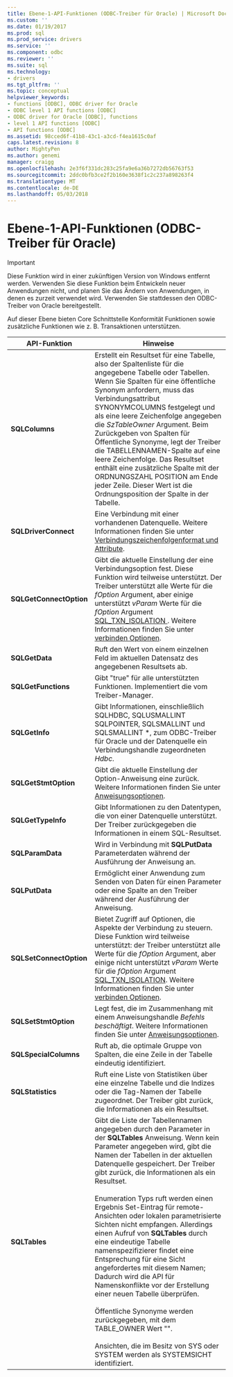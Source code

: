```yaml
---
title: Ebene-1-API-Funktionen (ODBC-Treiber für Oracle) | Microsoft Docs
ms.custom: ''
ms.date: 01/19/2017
ms.prod: sql
ms.prod_service: drivers
ms.service: ''
ms.component: odbc
ms.reviewer: ''
ms.suite: sql
ms.technology:
- drivers
ms.tgt_pltfrm: ''
ms.topic: conceptual
helpviewer_keywords:
- functions [ODBC], ODBC driver for Oracle
- ODBC level 1 API functions [ODBC]
- ODBC driver for Oracle [ODBC], functions
- level 1 API functions [ODBC]
- API functions [ODBC]
ms.assetid: 98cced6f-41b8-43c1-a3cd-f4ea1615c0af
caps.latest.revision: 8
author: MightyPen
ms.author: genemi
manager: craigg
ms.openlocfilehash: 2e3f6f331dc283c25fa9e6a36b7272db56763f53
ms.sourcegitcommit: 2ddc0bfb3ce2f2b160e3638f1c2c237a898263f4
ms.translationtype: MT
ms.contentlocale: de-DE
ms.lasthandoff: 05/03/2018
---
```

# <a name="level-1-api-functions-odbc-driver-for-oracle"></a>Ebene-1-API-Funktionen (ODBC-Treiber für Oracle)
> [!IMPORTANT]  
>  Diese Funktion wird in einer zukünftigen Version von Windows entfernt werden. Verwenden Sie diese Funktion beim Entwickeln neuer Anwendungen nicht, und planen Sie das Ändern von Anwendungen, in denen es zurzeit verwendet wird. Verwenden Sie stattdessen den ODBC-Treiber von Oracle bereitgestellt.  
  
 Auf dieser Ebene bieten Core Schnittstelle Konformität Funktionen sowie zusätzliche Funktionen wie z. B. Transaktionen unterstützen.  
  
|API-Funktion|Hinweise|  
|------------------|-----------|  
|**SQLColumns**|Erstellt ein Resultset für eine Tabelle, also der Spaltenliste für die angegebene Tabelle oder Tabellen. Wenn Sie Spalten für eine öffentliche Synonym anfordern, muss das Verbindungsattribut SYNONYMCOLUMNS festgelegt und als eine leere Zeichenfolge angegeben die *SzTableOwner* Argument. Beim Zurückgeben von Spalten für Öffentliche Synonyme, legt der Treiber die TABELLENNAMEN-Spalte auf eine leere Zeichenfolge. Das Resultset enthält eine zusätzliche Spalte mit der ORDNUNGSZAHL POSITION am Ende jeder Zeile. Dieser Wert ist die Ordnungsposition der Spalte in der Tabelle.|  
|**SQLDriverConnect**|Eine Verbindung mit einer vorhandenen Datenquelle. Weitere Informationen finden Sie unter [Verbindungszeichenfolgenformat und Attribute](../../odbc/microsoft/connection-string-format-and-attributes.md).|  
|**SQLGetConnectOption**|Gibt die aktuelle Einstellung der eine Verbindungsoption fest. Diese Funktion wird teilweise unterstützt. Der Treiber unterstützt alle Werte für die *fOption* Argument, aber einige unterstützt *vParam* Werte für die *fOption* Argument [SQL_TXN_ISOLATION ](../../odbc/microsoft/connect-options.md). Weitere Informationen finden Sie unter [verbinden Optionen](../../odbc/microsoft/connect-options.md).|  
|**SQLGetData**|Ruft den Wert von einem einzelnen Feld im aktuellen Datensatz des angegebenen Resultsets ab.|  
|**SQLGetFunctions**|Gibt "true" für alle unterstützten Funktionen. Implementiert die vom Treiber-Manager.|  
|**SQLGetInfo**|Gibt Informationen, einschließlich SQLHDBC, SQLUSMALLINT SQLPOINTER, SQLSMALLINT und SQLSMALLINT \*, zum ODBC-Treiber für Oracle und der Datenquelle ein Verbindungshandle zugeordneten *Hdbc*.|  
|**SQLGetStmtOption**|Gibt die aktuelle Einstellung der Option-Anweisung eine zurück. Weitere Informationen finden Sie unter [Anweisungsoptionen](../../odbc/microsoft/statement-options.md).|  
|**SQLGetTypeInfo**|Gibt Informationen zu den Datentypen, die von einer Datenquelle unterstützt. Der Treiber zurückgegeben die Informationen in einem SQL-Resultset.|  
|**SQLParamData**|Wird in Verbindung mit **SQLPutData** Parameterdaten während der Ausführung der Anweisung an.|  
|**SQLPutData**|Ermöglicht einer Anwendung zum Senden von Daten für einen Parameter oder eine Spalte an den Treiber während der Ausführung der Anweisung.|  
|**SQLSetConnectOption**|Bietet Zugriff auf Optionen, die Aspekte der Verbindung zu steuern. Diese Funktion wird teilweise unterstützt: der Treiber unterstützt alle Werte für die *fOption* Argument, aber einige nicht unterstützt *vParam* Werte für die *fOption* Argument [SQL_TXN_ISOLATION](../../odbc/microsoft/connect-options.md). Weitere Informationen finden Sie unter [verbinden Optionen](../../odbc/microsoft/connect-options.md).|  
|**SQLSetStmtOption**|Legt fest, die im Zusammenhang mit einem Anweisungshandle *Befehls beschäftigt*. Weitere Informationen finden Sie unter [Anweisungsoptionen](../../odbc/microsoft/statement-options.md).|  
|**SQLSpecialColumns**|Ruft ab, die optimale Gruppe von Spalten, die eine Zeile in der Tabelle eindeutig identifiziert.|  
|**SQLStatistics**|Ruft eine Liste von Statistiken über eine einzelne Tabelle und die Indizes oder die Tag-Namen der Tabelle zugeordnet. Der Treiber gibt zurück, die Informationen als ein Resultset.|  
|**SQLTables**|Gibt die Liste der Tabellennamen angegeben durch den Parameter in der **SQLTables** Anweisung. Wenn kein Parameter angegeben wird, gibt die Namen der Tabellen in der aktuellen Datenquelle gespeichert. Der Treiber gibt zurück, die Informationen als ein Resultset.<br /><br /> Enumeration Typs ruft werden einen Ergebnis Set-Eintrag für remote-Ansichten oder lokalen parametrisierte Sichten nicht empfangen. Allerdings einen Aufruf von **SQLTables** durch eine eindeutige Tabelle namenspezifizierer findet eine Entsprechung für eine Sicht angefordertes mit diesem Namen; Dadurch wird die API für Namenskonflikte vor der Erstellung einer neuen Tabelle überprüfen.<br /><br /> Öffentliche Synonyme werden zurückgegeben, mit dem TABLE_OWNER Wert "".<br /><br /> Ansichten, die im Besitz von SYS oder SYSTEM werden als SYSTEMSICHT identifiziert.|
